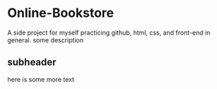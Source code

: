 # Online-Bookstore

A side project for myself practicing github, html, css, and front-end in general.
some description

## subheader

here is some more text
